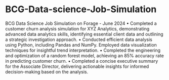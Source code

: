 # BCG-Data-science-Job-Simulation

BCG Data Science Job Simulation on Forage - June 2024
• Completed a customer churn analysis simulation for XYZ
Analytics, demonstrating advanced data analytics skills,
identifying essential client data and outlining a strategic
investigation approach.
• Conducted efficient data analysis using Python, including
Pandas and NumPy. Employed data visualization techniques for
insightful trend interpretation.
• Completed the engineering and optimization of a random forest
model, achieving an 85% accuracy rate in predicting customer
churn.
• Completed a concise executive summary for the Associate
Director, delivering actionable insights for informed decision-making based on the analysis.
